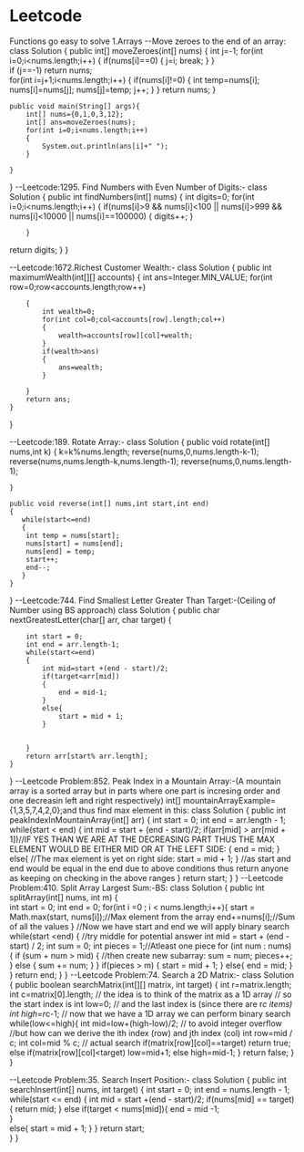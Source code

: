 # Leetcode
Functions go easy to solve 
1.Arrays
--Move zeroes to the end of an array:
class Solution {
    public int[] moveZeroes(int[] nums) {
    int j=-1;
    for(int i=0;i<nums.length;i++)
    {
        if(nums[i]==0)
        {
            j=i;
            break;
        }
    }  
    if (j==-1) return nums;  
    for(int i=j+1;i<nums.length;i++)
    {
        if(nums[i]!=0)
        {
            int temp=nums[i];
            nums[i]=nums[j];
            nums[j]=temp;
            j++;
        }
    }
    return nums;
}

    public void main(String[] args){
        int[] nums={0,1,0,3,12};
        int[] ans=moveZeroes(nums);
        for(int i=0;i<nums.length;i++)
        {
            System.out.println(ans[i]+" ");
        }
        
    }
}
--Leetcode:1295. Find Numbers with Even Number of Digits:-
class Solution {
    public int findNumbers(int[] nums) {
        int digits=0;
        for(int i=0;i<nums.length;i++)
        {
            if(nums[i]>9 && nums[i]<100 || nums[i]>999 && nums[i]<10000 || nums[i]==100000)
            {
                digits++;
            }
           
        }
return digits;
}
}

--Leetcode:1672.Richest Customer Wealth:-
class Solution {
    public int maximumWealth(int[][] accounts) {
        int ans=Integer.MIN_VALUE;
        for(int row=0;row<accounts.length;row++)
        
        {
            int wealth=0;
            for(int col=0;col<accounts[row].length;col++)
            {
                wealth=accounts[row][col]+wealth;
            }
            if(wealth>ans)
            {
                ans=wealth;
            }

        }
        return ans;
    }
}

--Leetcode:189. Rotate Array:-
class Solution {
    public void rotate(int[] nums,int k) {
        k=k%nums.length;
        reverse(nums,0,nums.length-k-1);
        reverse(nums,nums.length-k,nums.length-1);
        reverse(nums,0,nums.length-1);
      
    }
    
    public void reverse(int[] nums,int start,int end)
    {
       while(start<=end)
       {
        int temp = nums[start];
        nums[start] = nums[end];
        nums[end] = temp;
        start++;
        end--;
       }
    }
} 
--Leetcode:744. Find Smallest Letter Greater Than Target:-(Ceiling of Number using BS approach)
class Solution {
    public char nextGreatestLetter(char[] arr, char target) {
       
        int start = 0;
        int end = arr.length-1;
        while(start<=end)
        {
            int mid=start +(end - start)/2;
            if(target<arr[mid])
            {
                end = mid-1;
            }
            else{
                start = mid + 1;
            }
            

        }
        return arr[start% arr.length];
    }
}
--Leetcode Problem:852. Peak Index in a Mountain Array:-(A mountain array is a sorted array but in parts where one part is incresing order and one decreasin left and right respectively)
int[] mountainArrayExample={1,3,5,7,4,2,0};and thus find max element in this:
class Solution {
    public int peakIndexInMountainArray(int[] arr) {
        int start = 0;
        int end = arr.length - 1;
        while(start < end)
    {
        int mid = start + (end - start)/2;
        if(arr[mid] > arr[mid + 1])//IF YES THAN WE ARE AT THE DECREASING PART THUS THE MAX ELEMENT WOULD BE EITHER MID OR AT THE LEFT SIDE:
        {
           end = mid;
        }
        else{
            //The max element is yet on right side:
            start = mid + 1;
        }
     //as start and end would be equal in the end due to above conditions thus return anyone as keeping on checking in the above ranges
    }
     return start;
    }
}
--Leetcode Problem:410. Split Array Largest Sum:-BS:
class Solution {
    public int splitArray(int[] nums, int m) {  
        int start = 0;
        int end = 0;
        for(int i =0 ; i < nums.length;i++){
           start = Math.max(start, nums[i]);//Max element from the array
           end+=nums[i];//Sum of all the values
        }
        //Now we have start and end we will apply binary search
        while(start <end) {
            //try middle for potential answer
            int mid = start + (end - start) / 2;
            int sum = 0;
            int pieces = 1;//Atleast one piece
            for (int num : nums) {
                    if (sum + num > mid)
                    {
                       //then create new subarray:
                        sum = num;
                        pieces++;
                    }
                    else {
                        sum += num;
                    }
                }
            if(pieces > m)
            {
                start = mid + 1;
            }
            else{
                end = mid;
            }
        }
        return end;
    }
}
--Leetcode Problem:74. Search a 2D Matrix:-
class Solution {
    public boolean searchMatrix(int[][] matrix, int target) {
        int r=matrix.length;
        int c=matrix[0].length;
        // the idea is to think of the matrix as a 1D array
        // so the start index is
        int low=0;
        // and the last index is (since there are r*c items)
        int high=r*c-1;
        // now that we have a 1D array we can perform binary search
        while(low<=high){
            int mid=low+(high-low)/2; // to avoid integer overflow
            //but how can we derive the ith index (row) and jth index (col)
            int row=mid / c;
            int col=mid % c;
            // actual search
            if(matrix[row][col]==target)
                return true;
            else if(matrix[row][col]<target)
                low=mid+1;
            else
                high=mid-1;
        }
        return false;
    }
}

--Leetcode Problem:35. Search Insert Position:-
class Solution {
    public int searchInsert(int[] nums, int target) {
       int start = 0;
       int end = nums.length - 1;
       while(start <= end)
       {
        int mid = start +(end - start)/2;
        if(nums[mid] == target){
            return mid;
        }
        else if(target < nums[mid]){
        end = mid -1;    
        }     
        else{
            start = mid + 1;
        }
    }
  return start;  
}
}


